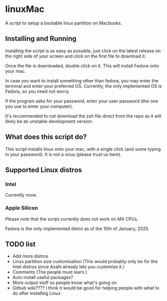 # linuxMac
A script to setup a bootable linux partition on Macbooks.

## Installing and Running
Installing the script is as easy as possible, just click on the latest release on the right side of your screen and click on the first file to download it.

Once the file is downloaded, double click on it. This will install Fedora onto your mac.

In case you want to install something other than fedora, you may enter the terminal and enter your preferred OS. Currently, the only implemented OS is Fedora, so you need not worry.

If the program asks for your password, enter your user password (the one you use to enter your computer).

It's recommended to not download the zsh file direct from the repo as it will likely be an unstable development version.

## What does this script do?
This script installs linux onto your mac, with a single click (and some typing in your password). It is not a virus (please trust us here).

## Supported Linux distros
### Intel
Currently none.
### Apple Silicon
Please note that the script currently does not work on M4 CPUs.

Fedora is the only implemented distro as of the 15th of January, 2025.


## TODO list
- Add more distros
- Linux partition size customisation (This would probably only be for the Intel distros since Asahi already lets you customise it.)
- Comments (The people must learn.)
- Auto install useful packages?
- More output stuff so people know what's going on
- Github wiki???? I think it would be good for helping people with what to do after installing Linux
